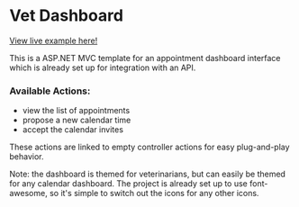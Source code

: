 <h1>Vet Dashboard</h1>
<a href="http://code.sahilbawa.com">View live example here!</a>

<p>This is a ASP.NET MVC template for an appointment dashboard interface which is already set up for integration with an API.</p>
<h3>Available Actions:</h3>
<ul>
  <li>view the list of appointments</li>
  <li>propose a new calendar time</li>
  <li>accept the calendar invites</li>
</ul>
<p>These actions are linked to empty controller actions for easy plug-and-play behavior.</p>
<p>Note: the dashboard is themed for veterinarians, but can easily be themed for any calendar dashboard. The project is already set up to use font-awesome, so it's simple to switch out the icons for any other icons.</p>
